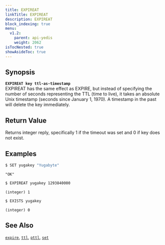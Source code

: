 ```yaml
---
title: EXPIREAT
linkTitle: EXPIREAT
description: EXPIREAT
block_indexing: true
menu:
  v1.2:
    parent: api-yedis
    weight: 2062
isTocNested: true
showAsideToc: true
---
```


## Synopsis
<b>`EXPIREAT key ttl-as-timestamp`</b><br>
EXPIREAT has the same effect as EXPIRE, but instead of specifying the number of seconds representing the TTL (time to live), it takes an absolute Unix timestamp (seconds since January 1, 1970). A timestamp in the past will delete the key immediately.

## Return Value
Returns integer reply, specifically 1 if the timeout was set and 0 if key does not exist.

## Examples

```sh
$ SET yugakey "Yugabyte"
```

```
"OK"
```

```sh
$ EXPIREAT yugakey 1293840000
```

```
(integer) 1
```

```sh
$ EXISTS yugakey
```

```
(integer) 0
```

## See Also
[`expire`](../expire/), [`ttl`](../ttl/), [`pttl`](../pttl/), [`set`](../set/) 
